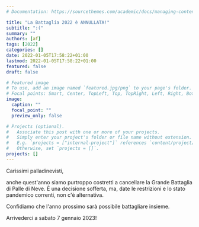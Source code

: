 ```yaml
---
# Documentation: https://sourcethemes.com/academic/docs/managing-content/

title: "La Battaglia 2022 è ANNULLATA!"
subtitle: ":("
summary: ""
authors: [af]
tags: [2022]
categories: []
date: 2022-01-05T17:58:22+01:00
lastmod: 2022-01-05T17:58:22+01:00
featured: false
draft: false

# Featured image
# To use, add an image named `featured.jpg/png` to your page's folder.
# Focal points: Smart, Center, TopLeft, Top, TopRight, Left, Right, BottomLeft, Bottom, BottomRight.
image:
  caption: ""
  focal_point: ""
  preview_only: false

# Projects (optional).
#   Associate this post with one or more of your projects.
#   Simply enter your project's folder or file name without extension.
#   E.g. `projects = ["internal-project"]` references `content/project/deep-learning/index.md`.
#   Otherwise, set `projects = []`.
projects: []
---
```


Carissimi palladinevisti,

anche quest'anno siamo purtroppo costretti a cancellare la Grande Battaglia di Palle di Neve.
È una decisione sofferta, ma, date le restrizioni e lo stato pandemico correnti, non c'è alternativa.

Confidiamo che l'anno prossimo sarà possibile battagliare insieme.

Arrivederci a sabato 7 gennaio 2023!
